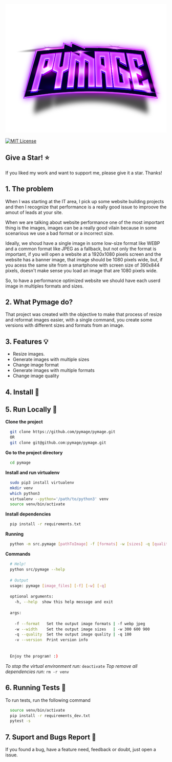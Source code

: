 <p align="center">
  <img src="https://raw.githubusercontent.com/pymage/pymage/main/doc/img/pymage.png" height="400" />
</p>

[![MIT License](https://img.shields.io/badge/License-MIT-green.svg)](https://choosealicense.com/licenses/mit/)

## Give a Star! ⭐
If you liked my work and want to support me, please give it a star. Thanks!

## 1. The problem 
When I was starting at the IT area, I pick up some website building projects and then I recognize that performance is a really good issue to improove the amout of leads at your site.

When we are talking about website performance one of the most important thing is the images, images can be a really good vilain because in some scenarious we use a bad format or a incorrect size.

Ideally, we shoud have a single image in some low-size format like WEBP and a common format like JPEG as a fallback, but not only the format is important, if you will open a website at a 1920x1080 pixels screen and the website has a banner image, that image should be 1080 pixels wide, but, if you acess the same site from a smartphone with screen size of 390x844 pixels, doesn't make sense you load an image that are 1080 pixels wide.

So, to have a performance optimized website we should have each userd image in multiples formats and sizes.

## 2. What Pymage do?
That project was created with the objective to make that process of resize and reformat images easier, with a single command, you create some versions with different sizes and formats from an image. 

## 3. Features 💡
- Resize images.
- Generate images with multiple sizes
- Change image format
- Generate images with multiple formats
- Change image quality

## 4. Install 📕



## 5. Run Locally 🚀

**Clone the project**

```bash
  git clone https://github.com/pymage/pymage.git
  OR
  git clone git@github.com:pymage/pymage.git
```

**Go to the project directory**

```bash
  cd pymage
```

**Install and run virtualenv**
```bash
  sudo pip3 install virtualenv
  mkdir venv
  which python3
  virtualenv --python='/path/to/python3' venv
  source venv/bin/activate
```

**Install dependencies**
```bash
  pip install -r requirements.txt
```

**Running**
```bash
  python -m src.pymage [pathToImage] -f [formats] -w [sizes] -q [quality]
```

**Commands**
```bash
  # Help!
  python src/pymage --help

  # Output
  usage: pymage [image_files] [-f] [-w] [-q]

  optional arguments:
    -h, --help  show this help message and exit

  args:
    
    -f --format   Set the output image formats | -f webp jpeg
    -w --width    Set the output image sizes   | -w 300 600 900
    -q --quality  Set the output image quality | -q 100
    -v --version  Print version info
            

  Enjoy the program! :)
```

*To stop the virtual environment run:* `deactivate`
*Top remove all dependencies run:* `rm -r venv`

## 6. Running Tests 🧪

To run tests, run the following command

```bash
  source venv/bin/activate
  pip install -r requirements_dev.txt
  pytest -s
```

## 7. Suport and Bugs Report 🚨
If you found a bug, have a feature need, feedback or doubt, just open a issue.
